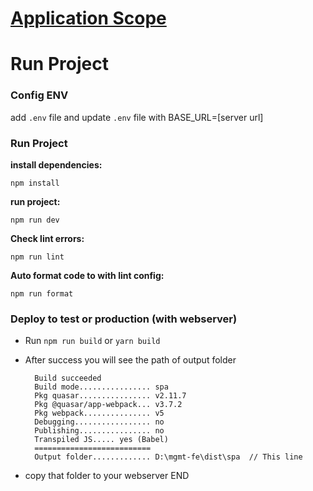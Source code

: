 # [Application Scope](https://code.cryptopower.dev/mgmt-ng/fe/-/wikis/home)

# Run Project

### Config ENV

add `.env` file and update `.env` file with BASE_URL=[server url]

### Run Project

**install dependencies:**

`npm install`

**run project:**

`npm run dev`

**Check lint errors:**

`npm run lint`

**Auto format code to with lint config:**

`npm run format`

### Deploy to test or production (with webserver)

- Run `npm run build` or `yarn build`
- After success you will see the path of output folder

  ```
    Build succeeded
    Build mode................ spa
    Pkg quasar................ v2.11.7
    Pkg @quasar/app-webpack... v3.7.2
    Pkg webpack............... v5
    Debugging................. no
    Publishing................ no
    Transpiled JS..... yes (Babel)
    ==========================
    Output folder............. D:\mgmt-fe\dist\spa  // This line
  ```

- copy that folder to your webserver
END

